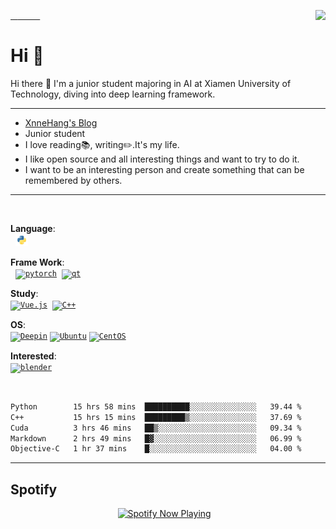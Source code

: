 <a href="https://github.com/MrXnneHang">   
  <img align="right" src="http://github-readme-streak-stats.herokuapp.com?user=MrXnneHang&mode=weekly" />          
</a>

  
# Hi 👋
Hi there 👋 I'm a junior student majoring in AI at Xiamen University of Technology, diving into deep learning framework.         

---

- [XnneHang's Blog](https://xnnehang.top/about)
- Junior student
- I love reading📚, writing✏️.It's my life.     
- I like open source and all interesting things and want to try to do it.  
- I want to be an interesting person and create something that can be remembered by others.  

---

<div align="left">  
  
  **Language**:<br>  
  <a href="https://www.python.org/" target="_blank"><code><img height="20" src="https://raw.githubusercontent.com/github/explore/80688e429a7d4ef2fca1e82350fe8e3517d3494d/topics/python/python.png" alt="python" /></code></a>  
  
  **Frame Work**:<br>  
  <a href="https://pytorch.org/" target="_blank"><code><img height="20" src="https://raw.githubusercontent.com/pytorch/pytorch/master/docs/source/_static/img/pytorch-logo-dark.png" alt="pytorch" /></code></a>  
  <a href="https://www.qt.io/" target="_blank"><code><img height="20" src="https://upload.wikimedia.org/wikipedia/commons/0/0b/Qt_logo_2016.svg" alt="qt" /></code></a>    
  
  **Study**:<br>
  <a href="https://vuejs.org/" target="_blank"><code><img height="20" src="https://upload.wikimedia.org/wikipedia/commons/9/95/Vue.js_Logo_2.svg" alt="Vue.js" /></code></a>  
  <a href="https://isocpp.org/" target="_blank"><code><img height="20" src="https://upload.wikimedia.org/wikipedia/commons/1/18/ISO_C%2B%2B_Logo.svg" alt="C++" /></code></a>  

  **OS**:<br>
  <a href="https://www.deepin.org/en/" target="_blank"><code><img height="20" src="https://upload.wikimedia.org/wikipedia/commons/f/f5/Deepin_logo.svg" alt="Deepin" /></code></a>
  <a href="https://ubuntu.com/" target="_blank"><code><img height="20" src="https://upload.wikimedia.org/wikipedia/commons/a/ab/Logo-ubuntu_cof-orange-hex.svg" alt="Ubuntu" /></code></a>
  <a href="https://www.centos.org/" target="_blank"><code><img height="20" src="https://www.svgrepo.com/show/349314/centos.svg" alt="CentOS" /></code></a>

  **Interested**:<br>
  <a href="https://www.blender.org/" target="_blank"><code><img height="20" src="https://simpleicons.org/icons/blender.svg" alt="blender" /></code></a>    


<div align="left">  

<!--START_SECTION:waka-->

```txt
Python        15 hrs 58 mins  ██████████░░░░░░░░░░░░░░░   39.44 %
C++           15 hrs 15 mins  █████████▒░░░░░░░░░░░░░░░   37.69 %
Cuda          3 hrs 46 mins   ██▒░░░░░░░░░░░░░░░░░░░░░░   09.34 %
Markdown      2 hrs 49 mins   █▓░░░░░░░░░░░░░░░░░░░░░░░   06.99 %
Objective-C   1 hr 37 mins    █░░░░░░░░░░░░░░░░░░░░░░░░   04.00 %
```

<!--END_SECTION:waka-->

---

## Spotify  

<p align="center">
  <a href="https://open.spotify.com/user/315wgpybdi5ixaz3zlcnjmtcflyy" target="_blank"><img src="https://xnne-spotify-playing.vercel.app/api/spotify?background_color=42f5b011&border_color=00000000" alt="Spotify Now Playing" width="450"/></a>    
</p>




